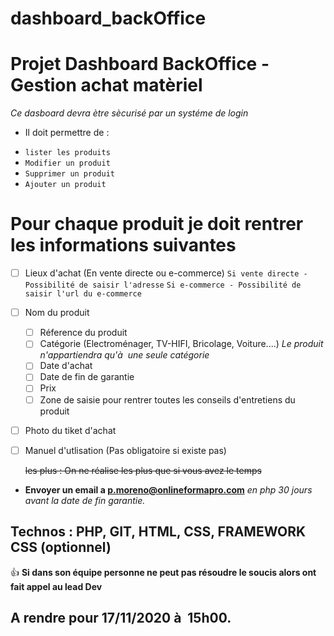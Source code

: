 # dashboard_backOffice

# Projet Dashboard BackOffice - Gestion achat matèriel
_Ce dasboard devra ètre sècurisé par un systéme de login_
 - Il doit permettre de :
*	`lister les produits`
*	`Modifier un produit` 
*	`Supprimer un produit`
*	`Ajouter un produit`


# Pour chaque produit je doit rentrer les informations suivantes
  - [ ] Lieux d'achat (En vente directe ou e-commerce)
	`Si vente directe - Possibilité de saisir l'adresse`
	`Si e-commerce - Possibilité de saisir l'url du e-commerce`
  - [ ] Nom du produit
	- [ ] Réference du produit
	- [ ] Catégorie (Electroménager, TV-HIFI, Bricolage, Voiture....)
		_Le produit n'appartiendra qu'à  une seule catégorie_
	- [ ] Date d'achat
	- [ ] Date de fin de garantie
	- [ ] Prix
	- [ ] Zone de saisie pour rentrer toutes les conseils d'entretiens du produit
  - [ ] Photo du tiket d'achat
  - [ ] Manuel d'utlisation (Pas obligatoire si existe pas)


	~~les plus : On ne réalise les plus que si vous avez le temps~~
  * **Envoyer un email a p.moreno@onlineformapro.com**
    *en php 30 jours avant la date de fin garantie.*

##	Technos : PHP, GIT, HTML, CSS, FRAMEWORK CSS (optionnel)

   


:+1: 	__Si dans son équipe personne ne peut pas résoudre le soucis alors ont fait appel au lead Dev__


##	**A rendre pour 17/11/2020 à  15h00.**
